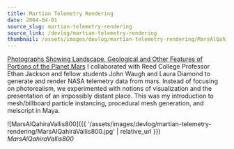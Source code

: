 ```yaml
---
title: Martian Telemetry Rendering
date: 2004-04-01
source_slug: martian-telemetry-rendering
source_link: /devlog/martian-telemetry-rendering
thumbnail: /assets/images/devlog/martian-telemetry-rendering/MarsAlQahiraVallis800.jpg
---
```


[Photographs Showing Landscape, Geological,and Other Features of Portions of the Planet Mars](http://ethanjackson.net/index.php/site/works_intro/C7/) I collaborated with Reed College Professor Ethan Jackson and fellow students John Waugh and Laura Diamond to generate and render NASA telemetry data from mars. Instead of focusing on photorealism, we experimented with notions of visualization and the presentation of an impossibly distant place. This was my introduction to mesh/billboard particle instancing, procedural mesh generation, and melscript in Maya.

![MarsAlQahiraVallis800]({{ '/assets/images/devlog/martian-telemetry-rendering/MarsAlQahiraVallis800.jpg' | relative_url }})
*MarsAlQahiraVallis800*
